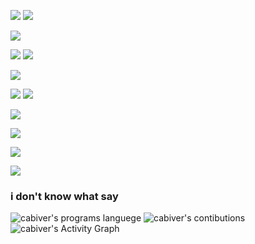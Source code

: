 [![](https://img.shields.io/badge/-NPM-cb3837?style=flat-square&logo=npm&logoColor=white)](https://npmjs.com/)
[![](https://img.shields.io/badge/-Node.js-43853d?style=flat-square&logo=node.js&logoColor=ffffff)](https://nodejs.org/)

[![](https://img.shields.io/badge/Visual_Studio_Code-0078D4?style=flat-square&logo=visual%20studio%20code&logoColor=white)](https://code.visualstudio.com/)

[![](https://img.shields.io/badge/-ReactJs-0D1117?logo=react&logoColor=E81104)](https://es.reactjs.org/)
[![](https://img.shields.io/badge/-Angular-0D1117?logo=angular&logoColor=E81104)](https://angular.io/)

[![](https://img.shields.io/badge/-MongoDB-0D1117?logo=mongodb&logoColor=23EE0B)](https://www.mongodb.com/)

[![](https://img.shields.io/badge/-TypeScript-0D1117?logo=typescript&logoColor=E5AEF)](https://www.typescriptlang.org/)
[![](https://img.shields.io/badge/-Python-0D1117?logo=Python&logoColor=E5AEF)](https://www.python.org/)

[![](https://img.shields.io/badge/-Express-0D1117?logo=Express&logoColor=E5AEF)](https://expressjs.com/)


[![](https://img.shields.io/badge/-Django-0D1117?logo=Django&logoColor=E5AEF)](https://www.djangoproject.com/)

[![](https://img.shields.io/badge/-Git-0D1117?logo=Git&logoColor=E5AEF)](https://git-scm.com/)

[![](https://img.shields.io/badge/-Unity-0D1117?logo=Unity&logoColor=E5AEF)](https://unity.com/)




### i don't know what say



<img alt="cabiver's programs languege" src="https://github-readme-stats.vercel.app/api/top-langs/?username=cabiver&layout=compact&langs_count=7&hide=html&bg_color=0D1117&text_color=c9d1d9&icon_color=ff3860&title_color=7957d5&hide_border=true"/>
<img alt="cabiver's contibutions" src="https://github-readme-stats.vercel.app/api?username=cabiver&show_icons=true&hide=issues&bg_color=0D1117&text_color=c9d1d9&icon_color=ff3860&title_color=7957d5&hide_border=true&count_private=true"/>

<img alt="cabiver's Activity Graph" src="https://activity-graph.herokuapp.com/graph?username=cabiver&bg_color=0D1117&color=7957d5&line=7957d5&point=FFFFFF&hide_border=true"/>


